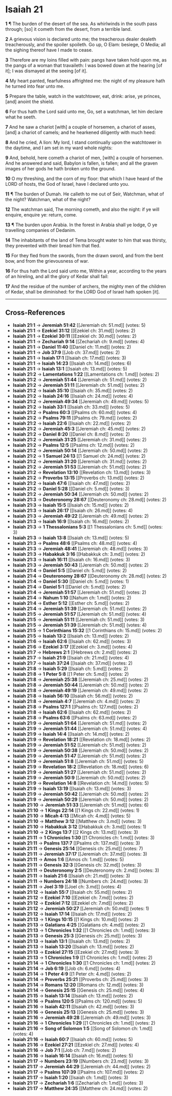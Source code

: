 # Isaiah 21

**1** ¶ The burden of the desert of the sea. As whirlwinds in the south pass through; [so] it cometh from the desert, from a terrible land.

**2** A grievous vision is declared unto me; the treacherous dealer dealeth treacherously, and the spoiler spoileth. Go up, O Elam: besiege, O Media; all the sighing thereof have I made to cease.

**3** Therefore are my loins filled with pain: pangs have taken hold upon me, as the pangs of a woman that travaileth: I was bowed down at the hearing [of it]; I was dismayed at the seeing [of it].

**4** My heart panted, fearfulness affrighted me: the night of my pleasure hath he turned into fear unto me.

**5** Prepare the table, watch in the watchtower, eat, drink: arise, ye princes, [and] anoint the shield.

**6** For thus hath the Lord said unto me, Go, set a watchman, let him declare what he seeth.

**7** And he saw a chariot [with] a couple of horsemen, a chariot of asses, [and] a chariot of camels; and he hearkened diligently with much heed:

**8** And he cried, A lion: My lord, I stand continually upon the watchtower in the daytime, and I am set in my ward whole nights:

**9** And, behold, here cometh a chariot of men, [with] a couple of horsemen. And he answered and said, Babylon is fallen, is fallen; and all the graven images of her gods he hath broken unto the ground.

**10** O my threshing, and the corn of my floor: that which I have heard of the LORD of hosts, the God of Israel, have I declared unto you.

**11** ¶ The burden of Dumah. He calleth to me out of Seir, Watchman, what of the night? Watchman, what of the night?

**12** The watchman said, The morning cometh, and also the night: if ye will enquire, enquire ye: return, come.

**13** ¶ The burden upon Arabia. In the forest in Arabia shall ye lodge, O ye travelling companies of Dedanim.

**14** The inhabitants of the land of Tema brought water to him that was thirsty, they prevented with their bread him that fled.

**15** For they fled from the swords, from the drawn sword, and from the bent bow, and from the grievousness of war.

**16** For thus hath the Lord said unto me, Within a year, according to the years of an hireling, and all the glory of Kedar shall fail:

**17** And the residue of the number of archers, the mighty men of the children of Kedar, shall be diminished: for the LORD God of Israel hath spoken [it].

---

## Cross-References

- **Isaiah 21:1** → **Jeremiah 51:42** [[Jeremiah ch: 51.md]] (votes: 5)
- **Isaiah 21:1** → **Ezekiel 31:12** [[Ezekiel ch: 31.md]] (votes: 2)
- **Isaiah 21:1** → **Ezekiel 30:11** [[Ezekiel ch: 30.md]] (votes: 2)
- **Isaiah 21:1** → **Zechariah 9:14** [[Zechariah ch: 9.md]] (votes: 4)
- **Isaiah 21:1** → **Daniel 11:40** [[Daniel ch: 11.md]] (votes: 2)
- **Isaiah 21:1** → **Job 37:9** [[Job ch: 37.md]] (votes: 2)
- **Isaiah 21:1** → **Isaiah 17:1** [[Isaiah ch: 17.md]] (votes: 3)
- **Isaiah 21:1** → **Isaiah 14:23** [[Isaiah ch: 14.md]] (votes: 6)
- **Isaiah 21:1** → **Isaiah 13:1** [[Isaiah ch: 13.md]] (votes: 5)
- **Isaiah 21:2** → **Lamentations 1:22** [[Lamentations ch: 1.md]] (votes: 2)
- **Isaiah 21:2** → **Jeremiah 51:44** [[Jeremiah ch: 51.md]] (votes: 2)
- **Isaiah 21:2** → **Jeremiah 51:11** [[Jeremiah ch: 51.md]] (votes: 2)
- **Isaiah 21:2** → **Isaiah 35:10** [[Isaiah ch: 35.md]] (votes: 2)
- **Isaiah 21:2** → **Isaiah 24:16** [[Isaiah ch: 24.md]] (votes: 4)
- **Isaiah 21:2** → **Jeremiah 49:34** [[Jeremiah ch: 49.md]] (votes: 5)
- **Isaiah 21:2** → **Isaiah 33:1** [[Isaiah ch: 33.md]] (votes: 5)
- **Isaiah 21:2** → **Psalms 60:3** [[Psalms ch: 60.md]] (votes: 4)
- **Isaiah 21:2** → **Psalms 79:11** [[Psalms ch: 79.md]] (votes: 2)
- **Isaiah 21:2** → **Isaiah 22:6** [[Isaiah ch: 22.md]] (votes: 2)
- **Isaiah 21:2** → **Jeremiah 45:3** [[Jeremiah ch: 45.md]] (votes: 2)
- **Isaiah 21:2** → **Daniel 8:20** [[Daniel ch: 8.md]] (votes: 2)
- **Isaiah 21:2** → **Jeremiah 31:25** [[Jeremiah ch: 31.md]] (votes: 2)
- **Isaiah 21:2** → **Psalms 12:5** [[Psalms ch: 12.md]] (votes: 2)
- **Isaiah 21:2** → **Jeremiah 50:14** [[Jeremiah ch: 50.md]] (votes: 2)
- **Isaiah 21:2** → **1 Samuel 24:13** [[1 Samuel ch: 24.md]] (votes: 2)
- **Isaiah 21:2** → **Jeremiah 31:20** [[Jeremiah ch: 31.md]] (votes: 2)
- **Isaiah 21:2** → **Jeremiah 51:53** [[Jeremiah ch: 51.md]] (votes: 2)
- **Isaiah 21:2** → **Revelation 13:10** [[Revelation ch: 13.md]] (votes: 3)
- **Isaiah 21:2** → **Proverbs 13:15** [[Proverbs ch: 13.md]] (votes: 2)
- **Isaiah 21:2** → **Isaiah 47:6** [[Isaiah ch: 47.md]] (votes: 2)
- **Isaiah 21:2** → **Daniel 5:28** [[Daniel ch: 5.md]] (votes: 3)
- **Isaiah 21:2** → **Jeremiah 50:34** [[Jeremiah ch: 50.md]] (votes: 2)
- **Isaiah 21:3** → **Deuteronomy 28:67** [[Deuteronomy ch: 28.md]] (votes: 2)
- **Isaiah 21:3** → **Isaiah 15:5** [[Isaiah ch: 15.md]] (votes: 2)
- **Isaiah 21:3** → **Isaiah 26:17** [[Isaiah ch: 26.md]] (votes: 4)
- **Isaiah 21:3** → **Jeremiah 49:22** [[Jeremiah ch: 49.md]] (votes: 2)
- **Isaiah 21:3** → **Isaiah 16:9** [[Isaiah ch: 16.md]] (votes: 2)
- **Isaiah 21:3** → **1 Thessalonians 5:3** [[1 Thessalonians ch: 5.md]] (votes: 3)
- **Isaiah 21:3** → **Isaiah 13:8** [[Isaiah ch: 13.md]] (votes: 5)
- **Isaiah 21:3** → **Psalms 48:6** [[Psalms ch: 48.md]] (votes: 4)
- **Isaiah 21:3** → **Jeremiah 48:41** [[Jeremiah ch: 48.md]] (votes: 3)
- **Isaiah 21:3** → **Habakkuk 3:16** [[Habakkuk ch: 3.md]] (votes: 2)
- **Isaiah 21:3** → **Isaiah 16:11** [[Isaiah ch: 16.md]] (votes: 3)
- **Isaiah 21:3** → **Jeremiah 50:43** [[Jeremiah ch: 50.md]] (votes: 2)
- **Isaiah 21:4** → **Daniel 5:5** [[Daniel ch: 5.md]] (votes: 2)
- **Isaiah 21:4** → **Deuteronomy 28:67** [[Deuteronomy ch: 28.md]] (votes: 2)
- **Isaiah 21:4** → **Daniel 5:30** [[Daniel ch: 5.md]] (votes: 1)
- **Isaiah 21:4** → **Daniel 5:1** [[Daniel ch: 5.md]] (votes: 2)
- **Isaiah 21:4** → **Jeremiah 51:57** [[Jeremiah ch: 51.md]] (votes: 2)
- **Isaiah 21:4** → **Nahum 1:10** [[Nahum ch: 1.md]] (votes: 2)
- **Isaiah 21:4** → **Esther 5:12** [[Esther ch: 5.md]] (votes: 2)
- **Isaiah 21:4** → **Jeremiah 51:39** [[Jeremiah ch: 51.md]] (votes: 2)
- **Isaiah 21:5** → **Jeremiah 51:57** [[Jeremiah ch: 51.md]] (votes: 4)
- **Isaiah 21:5** → **Jeremiah 51:11** [[Jeremiah ch: 51.md]] (votes: 3)
- **Isaiah 21:5** → **Jeremiah 51:39** [[Jeremiah ch: 51.md]] (votes: 4)
- **Isaiah 21:5** → **1 Corinthians 15:32** [[1 Corinthians ch: 15.md]] (votes: 2)
- **Isaiah 21:5** → **Isaiah 13:2** [[Isaiah ch: 13.md]] (votes: 2)
- **Isaiah 21:6** → **Isaiah 62:6** [[Isaiah ch: 62.md]] (votes: 3)
- **Isaiah 21:6** → **Ezekiel 3:17** [[Ezekiel ch: 3.md]] (votes: 4)
- **Isaiah 21:7** → **Hebrews 2:1** [[Hebrews ch: 2.md]] (votes: 2)
- **Isaiah 21:7** → **Isaiah 21:9** [[Isaiah ch: 21.md]] (votes: 4)
- **Isaiah 21:7** → **Isaiah 37:24** [[Isaiah ch: 37.md]] (votes: 2)
- **Isaiah 21:8** → **Isaiah 5:29** [[Isaiah ch: 5.md]] (votes: 2)
- **Isaiah 21:8** → **1 Peter 5:8** [[1 Peter ch: 5.md]] (votes: 2)
- **Isaiah 21:8** → **Jeremiah 25:38** [[Jeremiah ch: 25.md]] (votes: 2)
- **Isaiah 21:8** → **Jeremiah 50:44** [[Jeremiah ch: 50.md]] (votes: 2)
- **Isaiah 21:8** → **Jeremiah 49:19** [[Jeremiah ch: 49.md]] (votes: 2)
- **Isaiah 21:8** → **Isaiah 56:10** [[Isaiah ch: 56.md]] (votes: 2)
- **Isaiah 21:8** → **Jeremiah 4:7** [[Jeremiah ch: 4.md]] (votes: 2)
- **Isaiah 21:8** → **Psalms 127:1** [[Psalms ch: 127.md]] (votes: 2)
- **Isaiah 21:8** → **Isaiah 62:6** [[Isaiah ch: 62.md]] (votes: 2)
- **Isaiah 21:8** → **Psalms 63:6** [[Psalms ch: 63.md]] (votes: 2)
- **Isaiah 21:9** → **Jeremiah 51:64** [[Jeremiah ch: 51.md]] (votes: 2)
- **Isaiah 21:9** → **Jeremiah 51:44** [[Jeremiah ch: 51.md]] (votes: 4)
- **Isaiah 21:9** → **Isaiah 14:4** [[Isaiah ch: 14.md]] (votes: 2)
- **Isaiah 21:9** → **Revelation 18:21** [[Revelation ch: 18.md]] (votes: 2)
- **Isaiah 21:9** → **Jeremiah 51:52** [[Jeremiah ch: 51.md]] (votes: 2)
- **Isaiah 21:9** → **Jeremiah 50:38** [[Jeremiah ch: 50.md]] (votes: 2)
- **Isaiah 21:9** → **Jeremiah 51:47** [[Jeremiah ch: 51.md]] (votes: 2)
- **Isaiah 21:9** → **Jeremiah 51:8** [[Jeremiah ch: 51.md]] (votes: 5)
- **Isaiah 21:9** → **Revelation 18:2** [[Revelation ch: 18.md]] (votes: 6)
- **Isaiah 21:9** → **Jeremiah 51:27** [[Jeremiah ch: 51.md]] (votes: 2)
- **Isaiah 21:9** → **Jeremiah 50:9** [[Jeremiah ch: 50.md]] (votes: 2)
- **Isaiah 21:9** → **Revelation 14:8** [[Revelation ch: 14.md]] (votes: 5)
- **Isaiah 21:9** → **Isaiah 13:19** [[Isaiah ch: 13.md]] (votes: 3)
- **Isaiah 21:9** → **Jeremiah 50:42** [[Jeremiah ch: 50.md]] (votes: 2)
- **Isaiah 21:9** → **Jeremiah 50:29** [[Jeremiah ch: 50.md]] (votes: 2)
- **Isaiah 21:10** → **Jeremiah 51:33** [[Jeremiah ch: 51.md]] (votes: 6)
- **Isaiah 21:10** → **1 Kings 22:14** [[1 Kings ch: 22.md]] (votes: 1)
- **Isaiah 21:10** → **Micah 4:13** [[Micah ch: 4.md]] (votes: 5)
- **Isaiah 21:10** → **Matthew 3:12** [[Matthew ch: 3.md]] (votes: 3)
- **Isaiah 21:10** → **Habakkuk 3:12** [[Habakkuk ch: 3.md]] (votes: 1)
- **Isaiah 21:10** → **2 Kings 13:7** [[2 Kings ch: 13.md]] (votes: 3)
- **Isaiah 21:11** → **1 Chronicles 1:30** [[1 Chronicles ch: 1.md]] (votes: 3)
- **Isaiah 21:11** → **Psalms 137:7** [[Psalms ch: 137.md]] (votes: 3)
- **Isaiah 21:11** → **Genesis 25:14** [[Genesis ch: 25.md]] (votes: 7)
- **Isaiah 21:11** → **Jeremiah 37:17** [[Jeremiah ch: 37.md]] (votes: 3)
- **Isaiah 21:11** → **Amos 1:6** [[Amos ch: 1.md]] (votes: 5)
- **Isaiah 21:11** → **Genesis 32:3** [[Genesis ch: 32.md]] (votes: 3)
- **Isaiah 21:11** → **Deuteronomy 2:5** [[Deuteronomy ch: 2.md]] (votes: 3)
- **Isaiah 21:11** → **Isaiah 21:6** [[Isaiah ch: 21.md]] (votes: 3)
- **Isaiah 21:11** → **Numbers 24:18** [[Numbers ch: 24.md]] (votes: 3)
- **Isaiah 21:11** → **Joel 3:19** [[Joel ch: 3.md]] (votes: 4)
- **Isaiah 21:12** → **Isaiah 55:7** [[Isaiah ch: 55.md]] (votes: 2)
- **Isaiah 21:12** → **Ezekiel 7:10** [[Ezekiel ch: 7.md]] (votes: 2)
- **Isaiah 21:12** → **Ezekiel 7:12** [[Ezekiel ch: 7.md]] (votes: 2)
- **Isaiah 21:12** → **Jeremiah 50:27** [[Jeremiah ch: 50.md]] (votes: 1)
- **Isaiah 21:12** → **Isaiah 17:14** [[Isaiah ch: 17.md]] (votes: 2)
- **Isaiah 21:13** → **1 Kings 10:15** [[1 Kings ch: 10.md]] (votes: 2)
- **Isaiah 21:13** → **Galatians 4:25** [[Galatians ch: 4.md]] (votes: 2)
- **Isaiah 21:13** → **1 Chronicles 1:32** [[1 Chronicles ch: 1.md]] (votes: 3)
- **Isaiah 21:13** → **Genesis 25:3** [[Genesis ch: 25.md]] (votes: 3)
- **Isaiah 21:13** → **Isaiah 13:1** [[Isaiah ch: 13.md]] (votes: 2)
- **Isaiah 21:13** → **Isaiah 13:20** [[Isaiah ch: 13.md]] (votes: 2)
- **Isaiah 21:13** → **Ezekiel 27:15** [[Ezekiel ch: 27.md]] (votes: 3)
- **Isaiah 21:13** → **1 Chronicles 1:9** [[1 Chronicles ch: 1.md]] (votes: 2)
- **Isaiah 21:14** → **1 Chronicles 1:30** [[1 Chronicles ch: 1.md]] (votes: 2)
- **Isaiah 21:14** → **Job 6:19** [[Job ch: 6.md]] (votes: 4)
- **Isaiah 21:14** → **1 Peter 4:9** [[1 Peter ch: 4.md]] (votes: 2)
- **Isaiah 21:14** → **Proverbs 25:21** [[Proverbs ch: 25.md]] (votes: 3)
- **Isaiah 21:14** → **Romans 12:20** [[Romans ch: 12.md]] (votes: 3)
- **Isaiah 21:14** → **Genesis 25:15** [[Genesis ch: 25.md]] (votes: 4)
- **Isaiah 21:15** → **Isaiah 13:14** [[Isaiah ch: 13.md]] (votes: 2)
- **Isaiah 21:16** → **Psalms 120:5** [[Psalms ch: 120.md]] (votes: 5)
- **Isaiah 21:16** → **Isaiah 42:11** [[Isaiah ch: 42.md]] (votes: 3)
- **Isaiah 21:16** → **Genesis 25:13** [[Genesis ch: 25.md]] (votes: 3)
- **Isaiah 21:16** → **Jeremiah 49:28** [[Jeremiah ch: 49.md]] (votes: 3)
- **Isaiah 21:16** → **1 Chronicles 1:29** [[1 Chronicles ch: 1.md]] (votes: 2)
- **Isaiah 21:16** → **Song of Solomon 1:5** [[Song of Solomon ch: 1.md]] (votes: 4)
- **Isaiah 21:16** → **Isaiah 60:7** [[Isaiah ch: 60.md]] (votes: 5)
- **Isaiah 21:16** → **Ezekiel 27:21** [[Ezekiel ch: 27.md]] (votes: 4)
- **Isaiah 21:16** → **Job 7:1** [[Job ch: 7.md]] (votes: 2)
- **Isaiah 21:16** → **Isaiah 16:14** [[Isaiah ch: 16.md]] (votes: 5)
- **Isaiah 21:17** → **Numbers 23:19** [[Numbers ch: 23.md]] (votes: 3)
- **Isaiah 21:17** → **Jeremiah 44:29** [[Jeremiah ch: 44.md]] (votes: 2)
- **Isaiah 21:17** → **Psalms 107:39** [[Psalms ch: 107.md]] (votes: 2)
- **Isaiah 21:17** → **Isaiah 1:20** [[Isaiah ch: 1.md]] (votes: 3)
- **Isaiah 21:17** → **Zechariah 1:6** [[Zechariah ch: 1.md]] (votes: 3)
- **Isaiah 21:17** → **Matthew 24:35** [[Matthew ch: 24.md]] (votes: 2)
